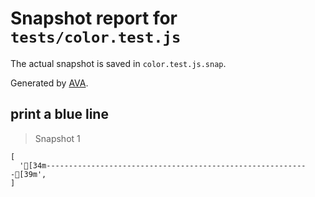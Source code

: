 # Snapshot report for `tests/color.test.js`

The actual snapshot is saved in `color.test.js.snap`.

Generated by [AVA](https://ava.li).

## print a blue line

> Snapshot 1

    [
      '[34m-----------------------------------------------------------[39m',
    ]
